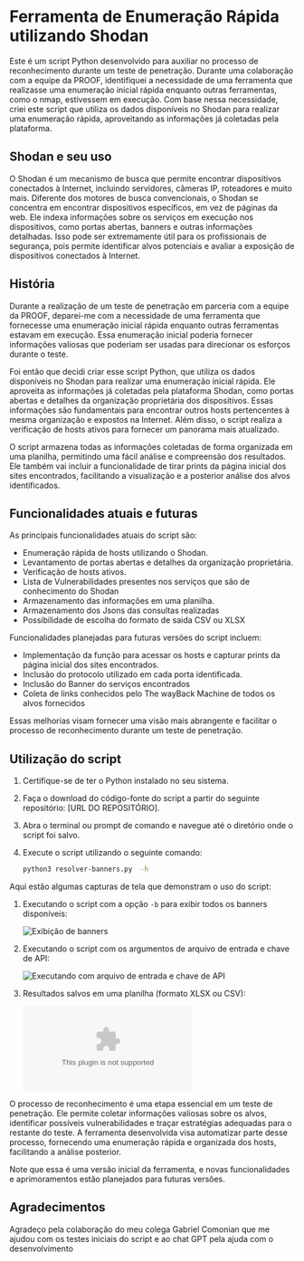 Ferramenta de Enumeração Rápida utilizando Shodan
=================================================

Este é um script Python desenvolvido para auxiliar no processo de reconhecimento durante um teste de penetração. Durante uma colaboração com a equipe da PROOF, identifiquei a necessidade de uma ferramenta que realizasse uma enumeração inicial rápida enquanto outras ferramentas, como o nmap, estivessem em execução. Com base nessa necessidade, criei este script que utiliza os dados disponíveis no Shodan para realizar uma enumeração rápida, aproveitando as informações já coletadas pela plataforma.

Shodan e seu uso
----------------

O Shodan é um mecanismo de busca que permite encontrar dispositivos conectados à Internet, incluindo servidores, câmeras IP, roteadores e muito mais. Diferente dos motores de busca convencionais, o Shodan se concentra em encontrar dispositivos específicos, em vez de páginas da web. Ele indexa informações sobre os serviços em execução nos dispositivos, como portas abertas, banners e outras informações detalhadas. Isso pode ser extremamente útil para os profissionais de segurança, pois permite identificar alvos potenciais e avaliar a exposição de dispositivos conectados à Internet.

História
--------

Durante a realização de um teste de penetração em parceria com a equipe da PROOF, deparei-me com a necessidade de uma ferramenta que fornecesse uma enumeração inicial rápida enquanto outras ferramentas estavam em execução. Essa enumeração inicial poderia fornecer informações valiosas que poderiam ser usadas para direcionar os esforços durante o teste.

Foi então que decidi criar esse script Python, que utiliza os dados disponíveis no Shodan para realizar uma enumeração inicial rápida. Ele aproveita as informações já coletadas pela plataforma Shodan, como portas abertas e detalhes da organização proprietária dos dispositivos. Essas informações são fundamentais para encontrar outros hosts pertencentes à mesma organização e expostos na Internet. Além disso, o script realiza a verificação de hosts ativos para fornecer um panorama mais atualizado.

O script armazena todas as informações coletadas de forma organizada em uma planilha, permitindo uma fácil análise e compreensão dos resultados. Ele também vai incluir a funcionalidade de tirar prints da página inicial dos sites encontrados, facilitando a visualização e a posterior análise dos alvos identificados.

Funcionalidades atuais e futuras
--------------------------------

As principais funcionalidades atuais do script são:

*   Enumeração rápida de hosts utilizando o Shodan.
*   Levantamento de portas abertas e detalhes da organização proprietária.
*   Verificação de hosts ativos.
*   Lista de Vulnerabilidades presentes nos serviços que são de conhecimento do Shodan
*   Armazenamento das informações em uma planilha.
*   Armazenamento dos Jsons das consultas realizadas
*   Possibilidade de escolha do formato de saida CSV ou XLSX

Funcionalidades planejadas para futuras versões do script incluem:

*   Implementação da função para acessar os hosts e capturar prints da página inicial dos sites encontrados.
*   Inclusão do protocolo utilizado em cada porta identificada.
*   Inclusão do Banner do serviços encontrados
*   Coleta de links conhecidos pelo The wayBack Machine de todos os alvos fornecidos

Essas melhorias visam fornecer uma visão mais abrangente e facilitar o processo de reconhecimento durante um teste de penetração.

Utilização do script
--------------------

1.  Certifique-se de ter o Python instalado no seu sistema.
2.  Faça o download do código-fonte do script a partir do seguinte repositório: \[URL DO REPOSITÓRIO\].
3.  Abra o terminal ou prompt de comando e navegue até o diretório onde o script foi salvo.
4.  Execute o script utilizando o seguinte comando:
    
      
    ```bash
    python3 resolver-banners.py  -h
    ```

Aqui estão algumas capturas de tela que demonstram o uso do script:

1.  Executando o script com a opção `-b` para exibir todos os banners disponíveis:
    
    ![Exibição de banners](screenshots/banners.png)
    
2.  Executando o script com os argumentos de arquivo de entrada e chave de API:
    
    ![Executando com arquivo de entrada e chave de API](screenshots/execution.png)
    
3.  Resultados salvos em uma planilha (formato XLSX ou CSV):
    
    ![Planilha de resultados](screenshots/results.xlsx)
    

O processo de reconhecimento é uma etapa essencial em um teste de penetração. Ele permite coletar informações valiosas sobre os alvos, identificar possíveis vulnerabilidades e traçar estratégias adequadas para o restante do teste. A ferramenta desenvolvida visa automatizar parte desse processo, fornecendo uma enumeração rápida e organizada dos hosts, facilitando a análise posterior.

Note que essa é uma versão inicial da ferramenta, e novas funcionalidades e aprimoramentos estão planejados para futuras versões.

Agradecimentos
--------------------

Agradeço pela colaboração do meu colega Gabriel Comonian que me ajudou com os testes iniciais do script e ao chat GPT pela ajuda com o desenvolvimento